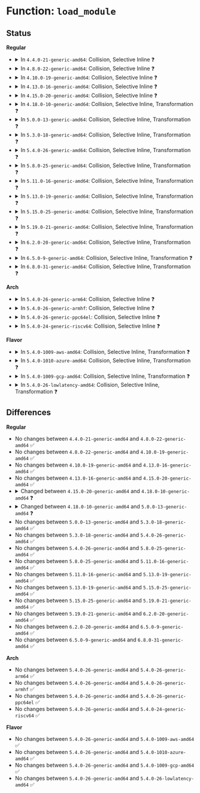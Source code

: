 # Function: <code>load_module</code>

## Status
<b>Regular</b>
<ul>
<li>
<details>
<summary>In <code>4.4.0-21-generic-amd64</code>: Collision, Selective Inline ❓</summary>

```c
int load_module(struct load_info * info, const char * uargs, int flags)
```

```json
{
  "name": "load_module",
  "collision_type": "Static-Static Collision",
  "inline_type": "Selective",
  "funcs": [
    {
      "addr": 18446744071579928464,
      "name": "load_module",
      "external": false,
      "loc": "kernel/module.c:3421",
      "file": "kernel/module.c",
      "inline": "seen, unknown",
      "caller_inline": [],
      "caller_func": [
        "kernel/module.c:SYSC_init_module",
        "kernel/module.c:SYSC_finit_module"
      ]
    },
    {
      "addr": 18446744071585821850,
      "name": "load_module",
      "external": false,
      "loc": "drivers/md/dm-target.c:46",
      "file": "drivers/md/dm-target.c",
      "inline": "not declared, inlined",
      "caller_inline": [
        "drivers/md/dm-target.c:dm_get_target_type"
      ],
      "caller_func": []
    }
  ],
  "symbols": [
    {
      "addr": 18446744071579928464,
      "name": "load_module",
      "section": ".text",
      "bind": "STB_LOCAL",
      "size": 7163
    }
  ]
}
```
</details>
</li>
<li>
<details>
<summary>In <code>4.8.0-22-generic-amd64</code>: Collision, Selective Inline ❓</summary>

```c
int load_module(struct load_info * info, const char * uargs, int flags)
```

```json
{
  "name": "load_module",
  "collision_type": "Static-Static Collision",
  "inline_type": "Selective",
  "funcs": [
    {
      "addr": 18446744071579958336,
      "name": "load_module",
      "external": false,
      "loc": "kernel/module.c:3574",
      "file": "kernel/module.c",
      "inline": "seen, unknown",
      "caller_inline": [],
      "caller_func": [
        "kernel/module.c:SYSC_finit_module",
        "kernel/module.c:SYSC_init_module"
      ]
    },
    {
      "addr": 18446744071586215930,
      "name": "load_module",
      "external": false,
      "loc": "drivers/md/dm-target.c:46",
      "file": "drivers/md/dm-target.c",
      "inline": "not declared, inlined",
      "caller_inline": [
        "drivers/md/dm-target.c:dm_get_target_type"
      ],
      "caller_func": []
    }
  ],
  "symbols": [
    {
      "addr": 18446744071579958336,
      "name": "load_module",
      "section": ".text",
      "bind": "STB_LOCAL",
      "size": 7617
    }
  ]
}
```
</details>
</li>
<li>
<details>
<summary>In <code>4.10.0-19-generic-amd64</code>: Collision, Selective Inline ❓</summary>

```c
int load_module(struct load_info * info, const char * uargs, int flags)
```

```json
{
  "name": "load_module",
  "collision_type": "Static-Static Collision",
  "inline_type": "Selective",
  "funcs": [
    {
      "addr": 18446744071579989280,
      "name": "load_module",
      "external": false,
      "loc": "kernel/module.c:3589",
      "file": "kernel/module.c",
      "inline": "seen, unknown",
      "caller_inline": [],
      "caller_func": [
        "kernel/module.c:SYSC_finit_module",
        "kernel/module.c:SYSC_init_module"
      ]
    },
    {
      "addr": 18446744071586420426,
      "name": "load_module",
      "external": false,
      "loc": "drivers/md/dm-target.c:46",
      "file": "drivers/md/dm-target.c",
      "inline": "not declared, inlined",
      "caller_inline": [
        "drivers/md/dm-target.c:dm_get_target_type"
      ],
      "caller_func": []
    }
  ],
  "symbols": [
    {
      "addr": 18446744071579989280,
      "name": "load_module",
      "section": ".text",
      "bind": "STB_LOCAL",
      "size": 7275
    }
  ]
}
```
</details>
</li>
<li>
<details>
<summary>In <code>4.13.0-16-generic-amd64</code>: Collision, Selective Inline ❓</summary>

```c
int load_module(struct load_info * info, const char * uargs, int flags)
```

```json
{
  "name": "load_module",
  "collision_type": "Static-Static Collision",
  "inline_type": "Selective",
  "funcs": [
    {
      "addr": 18446744071579995056,
      "name": "load_module",
      "external": false,
      "loc": "kernel/module.c:3632",
      "file": "kernel/module.c",
      "inline": "seen, unknown",
      "caller_inline": [],
      "caller_func": [
        "kernel/module.c:SYSC_finit_module",
        "kernel/module.c:SYSC_init_module"
      ]
    },
    {
      "addr": 18446744071586525002,
      "name": "load_module",
      "external": false,
      "loc": "drivers/md/dm-target.c:46",
      "file": "drivers/md/dm-target.c",
      "inline": "not declared, inlined",
      "caller_inline": [
        "drivers/md/dm-target.c:dm_get_target_type"
      ],
      "caller_func": []
    }
  ],
  "symbols": [
    {
      "addr": 18446744071579995056,
      "name": "load_module",
      "section": ".text",
      "bind": "STB_LOCAL",
      "size": 7955
    }
  ]
}
```
</details>
</li>
<li>
<details>
<summary>In <code>4.15.0-20-generic-amd64</code>: Collision, Selective Inline ❓</summary>

```c
int load_module(struct load_info * info, const char * uargs, int flags)
```

```json
{
  "name": "load_module",
  "collision_type": "Static-Static Collision",
  "inline_type": "Selective",
  "funcs": [
    {
      "addr": 18446744071580041536,
      "name": "load_module",
      "external": false,
      "loc": "kernel/module.c:3654",
      "file": "kernel/module.c",
      "inline": "seen, unknown",
      "caller_inline": [],
      "caller_func": [
        "kernel/module.c:SYSC_finit_module",
        "kernel/module.c:SYSC_init_module"
      ]
    },
    {
      "addr": 18446744071586992538,
      "name": "load_module",
      "external": false,
      "loc": "drivers/md/dm-target.c:46",
      "file": "drivers/md/dm-target.c",
      "inline": "not declared, inlined",
      "caller_inline": [
        "drivers/md/dm-target.c:dm_get_target_type"
      ],
      "caller_func": []
    }
  ],
  "symbols": [
    {
      "addr": 18446744071580041536,
      "name": "load_module",
      "section": ".text",
      "bind": "STB_LOCAL",
      "size": 7944
    }
  ]
}
```
</details>
</li>
<li>
<details>
<summary>In <code>4.18.0-10-generic-amd64</code>: Collision, Selective Inline, Transformation ❓</summary>

```c
int load_module(struct load_info * info, const char * uargs, int flags, bool can_do_ima_check)
```

```json
{
  "name": "load_module",
  "collision_type": "Static-Static Collision",
  "inline_type": "Selective",
  "funcs": [
    {
      "addr": 0,
      "name": "load_module",
      "external": false,
      "loc": "kernel/module.c:3686",
      "file": "kernel/module.c",
      "inline": "seen, unknown",
      "caller_inline": [],
      "caller_func": [
        "kernel/module.c:__do_sys_finit_module",
        "kernel/module.c:__do_sys_init_module"
      ]
    },
    {
      "addr": 18446744071587290602,
      "name": "load_module",
      "external": false,
      "loc": "drivers/md/dm-target.c:44",
      "file": "drivers/md/dm-target.c",
      "inline": "not declared, inlined",
      "caller_inline": [
        "drivers/md/dm-target.c:dm_get_target_type"
      ],
      "caller_func": []
    }
  ],
  "symbols": [
    {
      "addr": 18446744071580099808,
      "name": "load_module",
      "section": ".text",
      "bind": "STB_LOCAL",
      "size": 6322
    },
    {
      "addr": 18446744071580108651,
      "name": "load_module.cold.75",
      "section": ".text",
      "bind": "STB_LOCAL",
      "size": 458
    }
  ]
}
```
</details>
</li>
<li>
<details>
<summary>In <code>5.0.0-13-generic-amd64</code>: Collision, Selective Inline, Transformation ❓</summary>

```c
int load_module(struct load_info * info, const char * uargs, int flags)
```

```json
{
  "name": "load_module",
  "collision_type": "Static-Static Collision",
  "inline_type": "Selective",
  "funcs": [
    {
      "addr": 0,
      "name": "load_module",
      "external": false,
      "loc": "kernel/module.c:3686",
      "file": "kernel/module.c",
      "inline": "seen, unknown",
      "caller_inline": [],
      "caller_func": [
        "kernel/module.c:__do_sys_finit_module",
        "kernel/module.c:__do_sys_init_module"
      ]
    },
    {
      "addr": 18446744071587470634,
      "name": "load_module",
      "external": false,
      "loc": "drivers/md/dm-target.c:44",
      "file": "drivers/md/dm-target.c",
      "inline": "not declared, inlined",
      "caller_inline": [
        "drivers/md/dm-target.c:dm_get_target_type"
      ],
      "caller_func": []
    }
  ],
  "symbols": [
    {
      "addr": 18446744071580146624,
      "name": "load_module",
      "section": ".text",
      "bind": "STB_LOCAL",
      "size": 6591
    },
    {
      "addr": 18446744071580155640,
      "name": "load_module.cold.78",
      "section": ".text",
      "bind": "STB_LOCAL",
      "size": 545
    }
  ]
}
```
</details>
</li>
<li>
<details>
<summary>In <code>5.3.0-18-generic-amd64</code>: Collision, Selective Inline, Transformation ❓</summary>

```c
int load_module(struct load_info * info, const char * uargs, int flags)
```

```json
{
  "name": "load_module",
  "collision_type": "Static-Static Collision",
  "inline_type": "Selective",
  "funcs": [
    {
      "addr": 0,
      "name": "load_module",
      "external": false,
      "loc": "kernel/module.c:3718",
      "file": "kernel/module.c",
      "inline": "seen, unknown",
      "caller_inline": [],
      "caller_func": [
        "kernel/module.c:__do_sys_finit_module",
        "kernel/module.c:__do_sys_init_module"
      ]
    },
    {
      "addr": 18446744071587743932,
      "name": "load_module",
      "external": false,
      "loc": "drivers/md/dm-target.c:44",
      "file": "drivers/md/dm-target.c",
      "inline": "not declared, inlined",
      "caller_inline": [
        "drivers/md/dm-target.c:dm_get_target_type"
      ],
      "caller_func": []
    }
  ],
  "symbols": [
    {
      "addr": 18446744071580194432,
      "name": "load_module",
      "section": ".text",
      "bind": "STB_LOCAL",
      "size": 4628
    },
    {
      "addr": 18446744071580201625,
      "name": "load_module.cold",
      "section": ".text",
      "bind": "STB_LOCAL",
      "size": 526
    }
  ]
}
```
</details>
</li>
<li>
<details>
<summary>In <code>5.4.0-26-generic-amd64</code>: Collision, Selective Inline, Transformation ❓</summary>

```c
int load_module(struct load_info * info, const char * uargs, int flags)
```

```json
{
  "name": "load_module",
  "collision_type": "Static-Static Collision",
  "inline_type": "Selective",
  "funcs": [
    {
      "addr": 0,
      "name": "load_module",
      "external": false,
      "loc": "kernel/module.c:3785",
      "file": "kernel/module.c",
      "inline": "seen, unknown",
      "caller_inline": [],
      "caller_func": [
        "kernel/module.c:__do_sys_finit_module",
        "kernel/module.c:__do_sys_init_module"
      ]
    },
    {
      "addr": 18446744071587948188,
      "name": "load_module",
      "external": false,
      "loc": "drivers/md/dm-target.c:44",
      "file": "drivers/md/dm-target.c",
      "inline": "not declared, inlined",
      "caller_inline": [
        "drivers/md/dm-target.c:dm_get_target_type"
      ],
      "caller_func": []
    }
  ],
  "symbols": [
    {
      "addr": 18446744071580242688,
      "name": "load_module",
      "section": ".text",
      "bind": "STB_LOCAL",
      "size": 4601
    },
    {
      "addr": 18446744071580249884,
      "name": "load_module.cold",
      "section": ".text",
      "bind": "STB_LOCAL",
      "size": 546
    }
  ]
}
```
</details>
</li>
<li>
<details>
<summary>In <code>5.8.0-25-generic-amd64</code>: Collision, Selective Inline, Transformation ❓</summary>

```c
int load_module(struct load_info * info, const char * uargs, int flags)
```

```json
{
  "name": "load_module",
  "collision_type": "Static-Static Collision",
  "inline_type": "Selective",
  "funcs": [
    {
      "addr": 0,
      "name": "load_module",
      "external": false,
      "loc": "kernel/module.c:3792",
      "file": "kernel/module.c",
      "inline": "seen, unknown",
      "caller_inline": [],
      "caller_func": [
        "kernel/module.c:__do_sys_finit_module",
        "kernel/module.c:__do_sys_init_module"
      ]
    },
    {
      "addr": 18446744071588800782,
      "name": "load_module",
      "external": false,
      "loc": "drivers/md/dm-target.c:44",
      "file": "drivers/md/dm-target.c",
      "inline": "not declared, inlined",
      "caller_inline": [
        "drivers/md/dm-target.c:dm_get_target_type"
      ],
      "caller_func": []
    }
  ],
  "symbols": [
    {
      "addr": 18446744071580314064,
      "name": "load_module",
      "section": ".text",
      "bind": "STB_LOCAL",
      "size": 1758
    },
    {
      "addr": 18446744071580318758,
      "name": "load_module.cold",
      "section": ".text",
      "bind": "STB_LOCAL",
      "size": 147
    }
  ]
}
```
</details>
</li>
<li>
<details>
<summary>In <code>5.11.0-16-generic-amd64</code>: Collision, Selective Inline, Transformation ❓</summary>

```c
int load_module(struct load_info * info, const char * uargs, int flags)
```

```json
{
  "name": "load_module",
  "collision_type": "Static-Static Collision",
  "inline_type": "Selective",
  "funcs": [
    {
      "addr": 0,
      "name": "load_module",
      "external": false,
      "loc": "kernel/module.c:3988",
      "file": "kernel/module.c",
      "inline": "seen, unknown",
      "caller_inline": [],
      "caller_func": [
        "kernel/module.c:__do_sys_finit_module",
        "kernel/module.c:__do_sys_init_module"
      ]
    },
    {
      "addr": 18446744071588818206,
      "name": "load_module",
      "external": false,
      "loc": "drivers/md/dm-target.c:44",
      "file": "drivers/md/dm-target.c",
      "inline": "not declared, inlined",
      "caller_inline": [
        "drivers/md/dm-target.c:dm_get_target_type"
      ],
      "caller_func": []
    }
  ],
  "symbols": [
    {
      "addr": 18446744071580299520,
      "name": "load_module",
      "section": ".text",
      "bind": "STB_LOCAL",
      "size": 1909
    },
    {
      "addr": 18446744071591314012,
      "name": "load_module.cold",
      "section": ".text",
      "bind": "STB_LOCAL",
      "size": 181
    }
  ]
}
```
</details>
</li>
<li>
<details>
<summary>In <code>5.13.0-19-generic-amd64</code>: Collision, Selective Inline, Transformation ❓</summary>

```c
int load_module(struct load_info * info, const char * uargs, int flags)
```

```json
{
  "name": "load_module",
  "collision_type": "Static-Static Collision",
  "inline_type": "Selective",
  "funcs": [
    {
      "addr": 0,
      "name": "load_module",
      "external": false,
      "loc": "kernel/module.c:3888",
      "file": "kernel/module.c",
      "inline": "seen, unknown",
      "caller_inline": [],
      "caller_func": [
        "kernel/module.c:__do_sys_finit_module",
        "kernel/module.c:__do_sys_init_module"
      ]
    },
    {
      "addr": 18446744071588704574,
      "name": "load_module",
      "external": false,
      "loc": "drivers/md/dm-target.c:44",
      "file": "drivers/md/dm-target.c",
      "inline": "not declared, inlined",
      "caller_inline": [
        "drivers/md/dm-target.c:dm_get_target_type"
      ],
      "caller_func": []
    }
  ],
  "symbols": [
    {
      "addr": 18446744071580302112,
      "name": "load_module",
      "section": ".text",
      "bind": "STB_LOCAL",
      "size": 2828
    },
    {
      "addr": 18446744071591256317,
      "name": "load_module.cold",
      "section": ".text",
      "bind": "STB_LOCAL",
      "size": 309
    }
  ]
}
```
</details>
</li>
<li>
<details>
<summary>In <code>5.15.0-25-generic-amd64</code>: Collision, Selective Inline, Transformation ❓</summary>

```c
int load_module(struct load_info * info, const char * uargs, int flags)
```

```json
{
  "name": "load_module",
  "collision_type": "Static-Static Collision",
  "inline_type": "Selective",
  "funcs": [
    {
      "addr": 0,
      "name": "load_module",
      "external": false,
      "loc": "kernel/module.c:3900",
      "file": "kernel/module.c",
      "inline": "seen, unknown",
      "caller_inline": [],
      "caller_func": [
        "kernel/module.c:__do_sys_finit_module",
        "kernel/module.c:__do_sys_init_module"
      ]
    },
    {
      "addr": 18446744071589393214,
      "name": "load_module",
      "external": false,
      "loc": "drivers/md/dm-target.c:44",
      "file": "drivers/md/dm-target.c",
      "inline": "not declared, inlined",
      "caller_inline": [
        "drivers/md/dm-target.c:dm_get_target_type"
      ],
      "caller_func": []
    }
  ],
  "symbols": [
    {
      "addr": 18446744071580455408,
      "name": "load_module",
      "section": ".text",
      "bind": "STB_LOCAL",
      "size": 2992
    },
    {
      "addr": 18446744071592159442,
      "name": "load_module.cold",
      "section": ".text",
      "bind": "STB_LOCAL",
      "size": 392
    }
  ]
}
```
</details>
</li>
<li>
<details>
<summary>In <code>5.19.0-21-generic-amd64</code>: Collision, Selective Inline, Transformation ❓</summary>

```c
int load_module(struct load_info * info, const char * uargs, int flags)
```

```json
{
  "name": "load_module",
  "collision_type": "Static-Static Collision",
  "inline_type": "Selective",
  "funcs": [
    {
      "addr": 0,
      "name": "load_module",
      "external": false,
      "loc": "kernel/module/main.c:2650",
      "file": "kernel/module/main.c",
      "inline": "seen, unknown",
      "caller_inline": [],
      "caller_func": [
        "kernel/module/main.c:__do_sys_finit_module",
        "kernel/module/main.c:__do_sys_init_module"
      ]
    },
    {
      "addr": 18446744071590869671,
      "name": "load_module",
      "external": false,
      "loc": "drivers/md/dm-target.c:45",
      "file": "drivers/md/dm-target.c",
      "inline": "not declared, inlined",
      "caller_inline": [
        "drivers/md/dm-target.c:dm_get_target_type"
      ],
      "caller_func": []
    }
  ],
  "symbols": [
    {
      "addr": 18446744071580479568,
      "name": "load_module",
      "section": ".text",
      "bind": "STB_LOCAL",
      "size": 3272
    },
    {
      "addr": 18446744071593924782,
      "name": "load_module.cold",
      "section": ".text",
      "bind": "STB_LOCAL",
      "size": 445
    }
  ]
}
```
</details>
</li>
<li>
<details>
<summary>In <code>6.2.0-20-generic-amd64</code>: Collision, Selective Inline, Transformation ❓</summary>

```c
int load_module(struct load_info * info, const char * uargs, int flags)
```

```json
{
  "name": "load_module",
  "collision_type": "Static-Static Collision",
  "inline_type": "Selective",
  "funcs": [
    {
      "addr": 0,
      "name": "load_module",
      "external": false,
      "loc": "kernel/module/main.c:2694",
      "file": "kernel/module/main.c",
      "inline": "seen, unknown",
      "caller_inline": [],
      "caller_func": [
        "kernel/module/main.c:__do_sys_finit_module",
        "kernel/module/main.c:__do_sys_init_module"
      ]
    },
    {
      "addr": 18446744071592562567,
      "name": "load_module",
      "external": false,
      "loc": "drivers/md/dm-target.c:45",
      "file": "drivers/md/dm-target.c",
      "inline": "not declared, inlined",
      "caller_inline": [
        "drivers/md/dm-target.c:dm_get_target_type"
      ],
      "caller_func": []
    }
  ],
  "symbols": [
    {
      "addr": 18446744071580729072,
      "name": "load_module",
      "section": ".text",
      "bind": "STB_LOCAL",
      "size": 3409
    },
    {
      "addr": 18446744071595993989,
      "name": "load_module.cold",
      "section": ".text",
      "bind": "STB_LOCAL",
      "size": 84
    }
  ]
}
```
</details>
</li>
<li>
<details>
<summary>In <code>6.5.0-9-generic-amd64</code>: Collision, Selective Inline, Transformation ❓</summary>

```c
int load_module(struct load_info * info, const char * uargs, int flags)
```

```json
{
  "name": "load_module",
  "collision_type": "Static-Static Collision",
  "inline_type": "Selective",
  "funcs": [
    {
      "addr": 0,
      "name": "load_module",
      "external": false,
      "loc": "kernel/module/main.c:2820",
      "file": "kernel/module/main.c",
      "inline": "seen, unknown",
      "caller_inline": [],
      "caller_func": [
        "kernel/module/main.c:init_module_from_file",
        "kernel/module/main.c:__do_sys_init_module"
      ]
    },
    {
      "addr": 18446744071592993015,
      "name": "load_module",
      "external": false,
      "loc": "drivers/md/dm-target.c:46",
      "file": "drivers/md/dm-target.c",
      "inline": "not declared, inlined",
      "caller_inline": [
        "drivers/md/dm-target.c:dm_get_target_type"
      ],
      "caller_func": []
    }
  ],
  "symbols": [
    {
      "addr": 18446744071580808320,
      "name": "load_module",
      "section": ".text",
      "bind": "STB_LOCAL",
      "size": 3308
    },
    {
      "addr": 18446744071596512309,
      "name": "load_module.cold",
      "section": ".text",
      "bind": "STB_LOCAL",
      "size": 70
    }
  ]
}
```
</details>
</li>
<li>
<details>
<summary>In <code>6.8.0-31-generic-amd64</code>: Collision, Selective Inline, Transformation ❓</summary>

```c
int load_module(struct load_info * info, const char * uargs, int flags)
```

```json
{
  "name": "load_module",
  "collision_type": "Static-Static Collision",
  "inline_type": "Selective",
  "funcs": [
    {
      "addr": 0,
      "name": "load_module",
      "external": false,
      "loc": "kernel/module/main.c:2831",
      "file": "kernel/module/main.c",
      "inline": "seen, unknown",
      "caller_inline": [],
      "caller_func": [
        "kernel/module/main.c:init_module_from_file",
        "kernel/module/main.c:__do_sys_init_module"
      ]
    },
    {
      "addr": 18446744071593744119,
      "name": "load_module",
      "external": false,
      "loc": "drivers/md/dm-target.c:46",
      "file": "drivers/md/dm-target.c",
      "inline": "not declared, inlined",
      "caller_inline": [
        "drivers/md/dm-target.c:dm_get_target_type"
      ],
      "caller_func": []
    }
  ],
  "symbols": [
    {
      "addr": 18446744071580897712,
      "name": "load_module",
      "section": ".text",
      "bind": "STB_LOCAL",
      "size": 3308
    },
    {
      "addr": 18446744071597411510,
      "name": "load_module.cold",
      "section": ".text",
      "bind": "STB_LOCAL",
      "size": 70
    }
  ]
}
```
</details>
</li>
</ul>
<b>Arch</b>
<ul>
<li>
<details>
<summary>In <code>5.4.0-26-generic-arm64</code>: Collision, Selective Inline ❓</summary>

```c
int load_module(struct load_info * info, const char * uargs, int flags)
```

```json
{
  "name": "load_module",
  "collision_type": "Static-Static Collision",
  "inline_type": "Selective",
  "funcs": [
    {
      "addr": 18446603336491484944,
      "name": "load_module",
      "external": false,
      "loc": "kernel/module.c:3785",
      "file": "kernel/module.c",
      "inline": "seen, unknown",
      "caller_inline": [],
      "caller_func": [
        "kernel/module.c:__do_sys_finit_module",
        "kernel/module.c:__do_sys_init_module"
      ]
    },
    {
      "addr": 18446603336501186912,
      "name": "load_module",
      "external": false,
      "loc": "drivers/md/dm-target.c:44",
      "file": "drivers/md/dm-target.c",
      "inline": "not declared, inlined",
      "caller_inline": [
        "drivers/md/dm-target.c:dm_get_target_type"
      ],
      "caller_func": []
    }
  ],
  "symbols": [
    {
      "addr": 18446603336491484944,
      "name": "load_module",
      "section": ".text",
      "bind": "STB_LOCAL",
      "size": 4476
    }
  ]
}
```
</details>
</li>
<li>
<details>
<summary>In <code>5.4.0-26-generic-armhf</code>: Collision, Selective Inline ❓</summary>

```c
int load_module(struct load_info * info, const char * uargs, int flags)
```

```json
{
  "name": "load_module",
  "collision_type": "Static-Static Collision",
  "inline_type": "Selective",
  "funcs": [
    {
      "addr": 3225467240,
      "name": "load_module",
      "external": false,
      "loc": "kernel/module.c:3785",
      "file": "kernel/module.c",
      "inline": "seen, unknown",
      "caller_inline": [],
      "caller_func": [
        "kernel/module.c:__se_sys_finit_module",
        "kernel/module.c:__se_sys_init_module"
      ]
    },
    {
      "addr": 3233693816,
      "name": "load_module",
      "external": false,
      "loc": "drivers/md/dm-target.c:44",
      "file": "drivers/md/dm-target.c",
      "inline": "not declared, inlined",
      "caller_inline": [
        "drivers/md/dm-target.c:dm_get_target_type"
      ],
      "caller_func": []
    }
  ],
  "symbols": [
    {
      "addr": 3225467240,
      "name": "load_module",
      "section": ".text",
      "bind": "STB_LOCAL",
      "size": 4476
    }
  ]
}
```
</details>
</li>
<li>
<details>
<summary>In <code>5.4.0-26-generic-ppc64el</code>: Collision, Selective Inline ❓</summary>

```c
int load_module(struct load_info * info, const char * uargs, int flags)
```

```json
{
  "name": "load_module",
  "collision_type": "Static-Static Collision",
  "inline_type": "Selective",
  "funcs": [
    {
      "addr": 13835058055284439344,
      "name": "load_module",
      "external": false,
      "loc": "kernel/module.c:3785",
      "file": "kernel/module.c",
      "inline": "seen, unknown",
      "caller_inline": [],
      "caller_func": [
        "kernel/module.c:__do_sys_finit_module",
        "kernel/module.c:__do_sys_init_module"
      ]
    },
    {
      "addr": 13835058055294702624,
      "name": "load_module",
      "external": false,
      "loc": "drivers/md/dm-target.c:44",
      "file": "drivers/md/dm-target.c",
      "inline": "not declared, inlined",
      "caller_inline": [
        "drivers/md/dm-target.c:dm_get_target_type"
      ],
      "caller_func": []
    }
  ],
  "symbols": [
    {
      "addr": 13835058055284439344,
      "name": "load_module",
      "section": ".text",
      "bind": "STB_LOCAL",
      "size": 6716
    }
  ]
}
```
</details>
</li>
<li>
<details>
<summary>In <code>5.4.0-24-generic-riscv64</code>: Collision, Selective Inline ❓</summary>

```c
int load_module(struct load_info * info, const char * uargs, int flags)
```

```json
{
  "name": "load_module",
  "collision_type": "Static-Static Collision",
  "inline_type": "Selective",
  "funcs": [
    {
      "addr": 18446743936271929454,
      "name": "load_module",
      "external": false,
      "loc": "kernel/module.c:3785",
      "file": "kernel/module.c",
      "inline": "seen, unknown",
      "caller_inline": [],
      "caller_func": [
        "kernel/module.c:__do_sys_finit_module",
        "kernel/module.c:__do_sys_init_module"
      ]
    },
    {
      "addr": 18446743936277889424,
      "name": "load_module",
      "external": false,
      "loc": "drivers/md/dm-target.c:44",
      "file": "drivers/md/dm-target.c",
      "inline": "not declared, inlined",
      "caller_inline": [
        "drivers/md/dm-target.c:dm_get_target_type"
      ],
      "caller_func": []
    }
  ],
  "symbols": [
    {
      "addr": 18446743936271929454,
      "name": "load_module",
      "section": ".text",
      "bind": "STB_LOCAL",
      "size": 4422
    }
  ]
}
```
</details>
</li>
</ul>
<b>Flavor</b>
<ul>
<li>
<details>
<summary>In <code>5.4.0-1009-aws-amd64</code>: Collision, Selective Inline, Transformation ❓</summary>

```c
int load_module(struct load_info * info, const char * uargs, int flags)
```

```json
{
  "name": "load_module",
  "collision_type": "Static-Static Collision",
  "inline_type": "Selective",
  "funcs": [
    {
      "addr": 0,
      "name": "load_module",
      "external": false,
      "loc": "kernel/module.c:3785",
      "file": "kernel/module.c",
      "inline": "seen, unknown",
      "caller_inline": [],
      "caller_func": [
        "kernel/module.c:__do_sys_finit_module",
        "kernel/module.c:__do_sys_init_module"
      ]
    },
    {
      "addr": 18446744071587579164,
      "name": "load_module",
      "external": false,
      "loc": "drivers/md/dm-target.c:44",
      "file": "drivers/md/dm-target.c",
      "inline": "not declared, inlined",
      "caller_inline": [
        "drivers/md/dm-target.c:dm_get_target_type"
      ],
      "caller_func": []
    }
  ],
  "symbols": [
    {
      "addr": 18446744071580211488,
      "name": "load_module",
      "section": ".text",
      "bind": "STB_LOCAL",
      "size": 4601
    },
    {
      "addr": 18446744071580218684,
      "name": "load_module.cold",
      "section": ".text",
      "bind": "STB_LOCAL",
      "size": 546
    }
  ]
}
```
</details>
</li>
<li>
<details>
<summary>In <code>5.4.0-1010-azure-amd64</code>: Collision, Selective Inline, Transformation ❓</summary>

```c
int load_module(struct load_info * info, const char * uargs, int flags)
```

```json
{
  "name": "load_module",
  "collision_type": "Static-Static Collision",
  "inline_type": "Selective",
  "funcs": [
    {
      "addr": 0,
      "name": "load_module",
      "external": false,
      "loc": "kernel/module.c:3785",
      "file": "kernel/module.c",
      "inline": "seen, unknown",
      "caller_inline": [],
      "caller_func": [
        "kernel/module.c:__do_sys_finit_module",
        "kernel/module.c:__do_sys_init_module"
      ]
    },
    {
      "addr": 18446744071587347244,
      "name": "load_module",
      "external": false,
      "loc": "drivers/md/dm-target.c:44",
      "file": "drivers/md/dm-target.c",
      "inline": "not declared, inlined",
      "caller_inline": [
        "drivers/md/dm-target.c:dm_get_target_type"
      ],
      "caller_func": []
    }
  ],
  "symbols": [
    {
      "addr": 18446744071580158928,
      "name": "load_module",
      "section": ".text",
      "bind": "STB_LOCAL",
      "size": 4601
    },
    {
      "addr": 18446744071580166124,
      "name": "load_module.cold",
      "section": ".text",
      "bind": "STB_LOCAL",
      "size": 546
    }
  ]
}
```
</details>
</li>
<li>
<details>
<summary>In <code>5.4.0-1009-gcp-amd64</code>: Collision, Selective Inline, Transformation ❓</summary>

```c
int load_module(struct load_info * info, const char * uargs, int flags)
```

```json
{
  "name": "load_module",
  "collision_type": "Static-Static Collision",
  "inline_type": "Selective",
  "funcs": [
    {
      "addr": 0,
      "name": "load_module",
      "external": false,
      "loc": "kernel/module.c:3785",
      "file": "kernel/module.c",
      "inline": "seen, unknown",
      "caller_inline": [],
      "caller_func": [
        "kernel/module.c:__do_sys_finit_module",
        "kernel/module.c:__do_sys_init_module"
      ]
    },
    {
      "addr": 18446744071587904332,
      "name": "load_module",
      "external": false,
      "loc": "drivers/md/dm-target.c:44",
      "file": "drivers/md/dm-target.c",
      "inline": "not declared, inlined",
      "caller_inline": [
        "drivers/md/dm-target.c:dm_get_target_type"
      ],
      "caller_func": []
    }
  ],
  "symbols": [
    {
      "addr": 18446744071580202960,
      "name": "load_module",
      "section": ".text",
      "bind": "STB_LOCAL",
      "size": 4601
    },
    {
      "addr": 18446744071580210156,
      "name": "load_module.cold",
      "section": ".text",
      "bind": "STB_LOCAL",
      "size": 546
    }
  ]
}
```
</details>
</li>
<li>
<details>
<summary>In <code>5.4.0-26-lowlatency-amd64</code>: Collision, Selective Inline, Transformation ❓</summary>

```c
int load_module(struct load_info * info, const char * uargs, int flags)
```

```json
{
  "name": "load_module",
  "collision_type": "Static-Static Collision",
  "inline_type": "Selective",
  "funcs": [
    {
      "addr": 0,
      "name": "load_module",
      "external": false,
      "loc": "kernel/module.c:3785",
      "file": "kernel/module.c",
      "inline": "seen, unknown",
      "caller_inline": [],
      "caller_func": [
        "kernel/module.c:__do_sys_finit_module",
        "kernel/module.c:__do_sys_init_module"
      ]
    },
    {
      "addr": 18446744071588019596,
      "name": "load_module",
      "external": false,
      "loc": "drivers/md/dm-target.c:44",
      "file": "drivers/md/dm-target.c",
      "inline": "not declared, inlined",
      "caller_inline": [
        "drivers/md/dm-target.c:dm_get_target_type"
      ],
      "caller_func": []
    }
  ],
  "symbols": [
    {
      "addr": 18446744071580255424,
      "name": "load_module",
      "section": ".text",
      "bind": "STB_LOCAL",
      "size": 4616
    },
    {
      "addr": 18446744071580262835,
      "name": "load_module.cold",
      "section": ".text",
      "bind": "STB_LOCAL",
      "size": 546
    }
  ]
}
```
</details>
</li>
</ul>

## Differences
<b>Regular</b>
<ul>
<li>
No changes between <code>4.4.0-21-generic-amd64</code> and <code>4.8.0-22-generic-amd64</code> ✅
</li>
<li>
No changes between <code>4.8.0-22-generic-amd64</code> and <code>4.10.0-19-generic-amd64</code> ✅
</li>
<li>
No changes between <code>4.10.0-19-generic-amd64</code> and <code>4.13.0-16-generic-amd64</code> ✅
</li>
<li>
No changes between <code>4.13.0-16-generic-amd64</code> and <code>4.15.0-20-generic-amd64</code> ✅
</li>
<li>
<details>
<summary>Changed between <code>4.15.0-20-generic-amd64</code> and <code>4.18.0-10-generic-amd64</code> ❓</summary>
<ul>
<li>
<b>Param added. </b>
<code>bool can_do_ima_check</code>
</li>
</ul>
</details>
</li>
<li>
<details>
<summary>Changed between <code>4.18.0-10-generic-amd64</code> and <code>5.0.0-13-generic-amd64</code> ❓</summary>
<ul>
<li>
<b>Param removed. </b>
<code>bool can_do_ima_check</code>
</li>
</ul>
</details>
</li>
<li>
No changes between <code>5.0.0-13-generic-amd64</code> and <code>5.3.0-18-generic-amd64</code> ✅
</li>
<li>
No changes between <code>5.3.0-18-generic-amd64</code> and <code>5.4.0-26-generic-amd64</code> ✅
</li>
<li>
No changes between <code>5.4.0-26-generic-amd64</code> and <code>5.8.0-25-generic-amd64</code> ✅
</li>
<li>
No changes between <code>5.8.0-25-generic-amd64</code> and <code>5.11.0-16-generic-amd64</code> ✅
</li>
<li>
No changes between <code>5.11.0-16-generic-amd64</code> and <code>5.13.0-19-generic-amd64</code> ✅
</li>
<li>
No changes between <code>5.13.0-19-generic-amd64</code> and <code>5.15.0-25-generic-amd64</code> ✅
</li>
<li>
No changes between <code>5.15.0-25-generic-amd64</code> and <code>5.19.0-21-generic-amd64</code> ✅
</li>
<li>
No changes between <code>5.19.0-21-generic-amd64</code> and <code>6.2.0-20-generic-amd64</code> ✅
</li>
<li>
No changes between <code>6.2.0-20-generic-amd64</code> and <code>6.5.0-9-generic-amd64</code> ✅
</li>
<li>
No changes between <code>6.5.0-9-generic-amd64</code> and <code>6.8.0-31-generic-amd64</code> ✅
</li>
</ul>
<b>Arch</b>
<ul>
<li>
No changes between <code>5.4.0-26-generic-amd64</code> and <code>5.4.0-26-generic-arm64</code> ✅
</li>
<li>
No changes between <code>5.4.0-26-generic-amd64</code> and <code>5.4.0-26-generic-armhf</code> ✅
</li>
<li>
No changes between <code>5.4.0-26-generic-amd64</code> and <code>5.4.0-26-generic-ppc64el</code> ✅
</li>
<li>
No changes between <code>5.4.0-26-generic-amd64</code> and <code>5.4.0-24-generic-riscv64</code> ✅
</li>
</ul>
<b>Flavor</b>
<ul>
<li>
No changes between <code>5.4.0-26-generic-amd64</code> and <code>5.4.0-1009-aws-amd64</code> ✅
</li>
<li>
No changes between <code>5.4.0-26-generic-amd64</code> and <code>5.4.0-1010-azure-amd64</code> ✅
</li>
<li>
No changes between <code>5.4.0-26-generic-amd64</code> and <code>5.4.0-1009-gcp-amd64</code> ✅
</li>
<li>
No changes between <code>5.4.0-26-generic-amd64</code> and <code>5.4.0-26-lowlatency-amd64</code> ✅
</li>
</ul>

